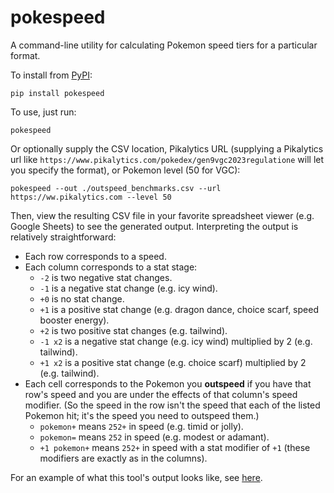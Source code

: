 # pokespeed

A command-line utility for calculating Pokemon speed tiers for a particular format.

To install from [PyPI]():
```
pip install pokespeed
```

To use, just run:
```
pokespeed
```

Or optionally supply the CSV location, Pikalytics URL (supplying a Pikalytics url like `https://www.pikalytics.com/pokedex/gen9vgc2023regulatione` will let you specify the format), or Pokemon level (50 for VGC):
```
pokespeed --out ./outspeed_benchmarks.csv --url https://ww.pikalytics.com --level 50
```

Then, view the resulting CSV file in your favorite spreadsheet viewer (e.g. Google Sheets) to see the generated output. Interpreting the output is relatively straightforward:
* Each row corresponds to a speed.
* Each column corresponds to a stat stage:
  * `-2` is two negative stat changes.
  * `-1` is a negative stat change (e.g. icy wind).
  * `+0` is no stat change.
  * `+1` is a positive stat change (e.g. dragon dance, choice scarf, speed booster energy).
  * `+2` is two positive stat changes (e.g. tailwind).
  * `-1 x2` is a negative stat change (e.g. icy wind) multiplied by 2 (e.g. tailwind).
  * `+1 x2` is a positive stat change (e.g. choice scarf) multiplied by 2 (e.g. tailwind).
* Each cell corresponds to the Pokemon you **outspeed** if you have that row's speed and you are under the effects of that column's speed modifier. (So the speed in the row isn't the speed that each of the listed Pokemon hit; it's the speed you need to outspeed them.)
  * `pokemon+` means `252+` in speed (e.g. timid or jolly).
  * `pokemon=` means `252` in speed (e.g. modest or adamant).
  * `+1 pokemon+` means `252+` in speed with a stat modifier of `+1` (these modifiers are exactly as in the columns).

For an example of what this tool's output looks like, see [here](https://docs.google.com/spreadsheets/d/11ml2mJ-k86F5jxlj2Ziav7uw73nNfJkA_19DEM1uDFM/edit?usp=sharing).
